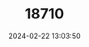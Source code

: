 ---
title: "18710"
category: "Pteronotus quadridens"
draft: false
date: 2024-02-22 13:03:50
languages:
  English: ["Sooty Mustached Bat"]
---